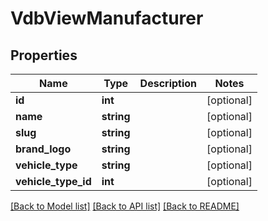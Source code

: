 # VdbViewManufacturer

## Properties
Name | Type | Description | Notes
------------ | ------------- | ------------- | -------------
**id** | **int** |  | [optional] 
**name** | **string** |  | [optional] 
**slug** | **string** |  | [optional] 
**brand_logo** | **string** |  | [optional] 
**vehicle_type** | **string** |  | [optional] 
**vehicle_type_id** | **int** |  | [optional] 

[[Back to Model list]](../README.md#documentation-for-models) [[Back to API list]](../README.md#documentation-for-api-endpoints) [[Back to README]](../README.md)

